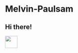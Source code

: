 # Melvin-Paulsam
<h2>Hi there!</h2>

<img src="https://www.89a.co.uk/post/51383918804/crash" width="40" height="40" />



